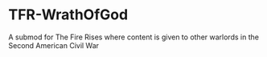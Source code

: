 # TFR-WrathOfGod
A submod for The Fire Rises where content is given to other warlords in the Second American Civil War
